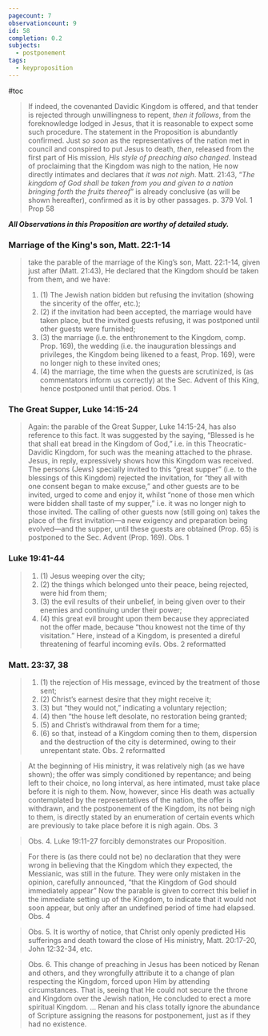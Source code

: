 ```yaml
---
pagecount: 7
observationcount: 9
id: 58
completion: 0.2
subjects:
  - postponement
tags:
  - keyproposition
---
```

#toc

>If indeed, the covenanted Davidic Kingdom is offered, and that tender is rejected through unwillingness to repent, *then it follows*, from the foreknowledge lodged in Jesus, that it is reasonable to expect some such procedure. The statement in the Proposition is abundantly confirmed. Just *so soon* as the representatives of the nation met in council and conspired to put Jesus to death, *then*, released from the first part of His mission, *His style of preaching also changed*. Instead of proclaiming that the Kingdom was nigh to the nation, He now directly intimates and declares that *it was not nigh*. Matt. 21:43, “*The kingdom of God shall be taken from you and given to a nation bringing forth the fruits thereof*” is already conclusive (as will be shown hereafter), confirmed as it is by other passages.
>p. 379 Vol. 1 Prop 58

***All Observations in this Proposition are worthy of detailed study.***

### Marriage of the King's son, Matt. 22:1-14
>take the parable of the marriage of the King’s son, Matt. 22:1-14, given just after (Matt. 21:43), He declared that the Kingdom should be taken from them, and we have: 
>1. (1) The Jewish nation bidden but refusing the invitation (showing the sincerity of the offer, etc.); 
>2. (2) if the invitation had been accepted, the marriage would have taken place, but the invited guests refusing, it was postponed until other guests were furnished; 
>3. (3) the marriage (i.e. the enthronement to the Kingdom, comp. Prop. 169), the wedding (i.e. the inauguration blessings and privileges, the Kingdom being likened to a feast, Prop. 169), were no longer nigh to these invited ones; 
>4. (4) the marriage, the time when the guests are scrutinized, is (as commentators inform us correctly) at the Sec. Advent of this King, hence postponed until that period.
> Obs. 1

### The Great Supper, Luke 14:15-24
>Again: the parable of the Great Supper, Luke 14:15-24, has also reference to this fact. It was suggested by the saying, “Blessed is he that shall eat bread in the Kingdom of God,” i.e. in this Theocratic-Davidic Kingdom, for such was the meaning attached to the phrase. Jesus, in reply, expressively shows how this Kingdom was received. The persons (Jews) specially invited to this “great supper” (i.e. to the blessings of this Kingdom) rejected the invitation, for “they all with one consent began to make excuse,” and other guests are to be invited, urged to come and enjoy it, whilst “none of those men which were bidden shall taste of my supper,” i.e. it was no longer nigh to those invited. The calling of other guests now (still going on) takes the place of the first invitation—a new exigency and preparation being evolved—and the supper, until these guests are obtained (Prop. 65) is postponed to the Sec. Advent (Prop. 169).
>Obs. 1

### Luke 19:41-44
>1. (1) Jesus weeping over the city; 
>2. (2) the things which belonged unto their peace, being rejected, were hid from them; 
>3. (3) the evil results of their unbelief, in being given over to their enemies and continuing under their power; 
>4. (4) this great evil brought upon them because they appreciated not the offer made, because “thou knowest not the time of thy visitation.” Here, instead of a Kingdom, is presented a direful threatening of fearful incoming evils.
>Obs. 2 reformatted
### Matt. 23:37, 38
>1. (1) the rejection of His message, evinced by the treatment of those sent; 
>2. (2) Christ’s earnest desire that they might receive it; 
>3. (3) but “they would not,” indicating a voluntary rejection; 
>4. (4) then “the house left desolate, no restoration being granted; 
>5. (5) and Christ’s withdrawal from them for a time; 
>6. (6) so that, instead of a Kingdom coming then to them, dispersion and the destruction of the city is determined, owing to their unrepentant state.
>Obs. 2 reformatted

>At the beginning of His ministry, it was relatively nigh (as we have shown); the offer was simply conditioned by repentance; and being left to their choice, no long interval, as here intimated, must take place before it is nigh to them. Now, however, since His death was actually contemplated by the representatives of the nation, the offer is withdrawn, and the postponement of the Kingdom, its not being nigh to them, is directly stated by an enumeration of certain events which are previously to take place before it is nigh again.
>Obs. 3

>Obs. 4. Luke 19:11-27 forcibly demonstrates our Proposition.

>For there is (as there could not be) no declaration that they were wrong in believing that the Kingdom which they expected, the Messianic, was still in the future. They were only mistaken in the opinion, carefully announced, “that the Kingdom of God should immediately appear” Now the parable is given to correct this belief in the immediate setting up of the Kingdom, to indicate that it would not soon appear, but only after an undefined period of time had elapsed.
>Obs. 4

>Obs. 5. It is worthy of notice, that Christ only openly predicted His sufferings and death toward the close of His ministry, Matt. 20:17-20, John 12:32-34, etc.

>Obs. 6. This change of preaching in Jesus has been noticed by Renan and others, and they wrongfully attribute it to a change of plan respecting the Kingdom, forced upon Him by attending circumstances. That is, seeing that He could not secure the throne and Kingdom over the Jewish nation, He concluded to erect a more spiritual Kingdom.
>...
>Renan and his class totally ignore the abundance of Scripture assigning the reasons for postponement, just as if they had no existence.